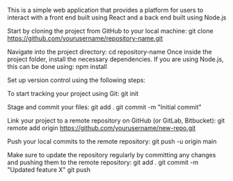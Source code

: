 This is a simple web application that provides a platform for users to interact with a front end built using React and a back end built using Node.js

Start by cloning the project from GitHub to your local machine: git clone https://github.com/yourusername/repository-name.git

Navigate into the project directory: cd repository-name
Once inside the project folder, install the necessary dependencies. If you are using Node.js, this can be done using: npm install

Set up version control using the following steps:

To start tracking your project using Git: git init

Stage and commit your files: git add .
git commit -m "Initial commit"

Link your project to a remote repository on GitHub (or GitLab, Bitbucket): git remote add origin https://github.com/yourusername/new-repo.git

Push your local commits to the remote repository: git push -u origin main

Make sure to update the repository regularly by committing any changes and pushing them to the remote repository: git add .
git commit -m "Updated feature X"
git push
